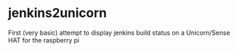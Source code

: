 # jenkins2unicorn
First (very basic) attempt to display jenkins build status on a Unicorn/Sense HAT for the raspberry pi
